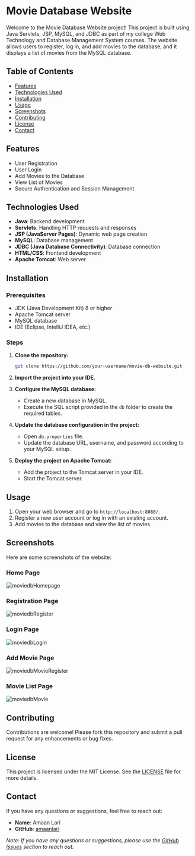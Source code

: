 # Movie Database Website

Welcome to the Movie Database Website project! This project is built using Java Servlets, JSP, MySQL, and JDBC as part of my college Web Technology and Database Management System courses. The website allows users to register, log in, and add movies to the database, and it displays a list of movies from the MySQL database.

## Table of Contents

- [Features](#features)
- [Technologies Used](#technologies-used)
- [Installation](#installation)
- [Usage](#usage)
- [Screenshots](#screenshots)
- [Contributing](#contributing)
- [License](#license)
- [Contact](#contact)

## Features

- User Registration
- User Login
- Add Movies to the Database
- View List of Movies
- Secure Authentication and Session Management

## Technologies Used

- **Java**: Backend development
- **Servlets**: Handling HTTP requests and responses
- **JSP (JavaServer Pages)**: Dynamic web page creation
- **MySQL**: Database management
- **JDBC (Java Database Connectivity)**: Database connection
- **HTML/CSS**: Frontend development
- **Apache Tomcat**: Web server

## Installation

### Prerequisites

- JDK (Java Development Kit) 8 or higher
- Apache Tomcat server
- MySQL database
- IDE (Eclipse, IntelliJ IDEA, etc.)

### Steps

1. **Clone the repository:**
    ```sh
    git clone https://github.com/your-username/movie-db-website.git
    ```
2. **Import the project into your IDE.**
3. **Configure the MySQL database:**
    - Create a new database in MySQL.
    - Execute the SQL script provided in the `db` folder to create the required tables.
4. **Update the database configuration in the project:**
    - Open `db.properties` file.
    - Update the database URL, username, and password according to your MySQL setup.

5. **Deploy the project on Apache Tomcat:**
    - Add the project to the Tomcat server in your IDE.
    - Start the Tomcat server.

## Usage

1. Open your web browser and go to `http://localhost:8080/`.
2. Register a new user account or log in with an existing account.
3. Add movies to the database and view the list of movies.

## Screenshots

Here are some screenshots of the website:

### Home Page
![moviedbHomepage](https://github.com/amaanlari/movie-db-servlet/assets/121742871/85f312cc-616d-4fc6-8d4e-bfb570cb78b4)


### Registration Page
![moviedbRegister](https://github.com/amaanlari/movie-db-servlet/assets/121742871/286ffb88-1067-492d-800e-44b6ebfd8ec1)


### Login Page
![moviedbLogin](https://github.com/amaanlari/movie-db-servlet/assets/121742871/c779d57a-7d51-4bac-9409-54fa4c7de0fd)


### Add Movie Page
![moviedbMovieRegister](https://github.com/amaanlari/movie-db-servlet/assets/121742871/8d8d9e58-c22f-4aaf-bc78-ae199c00385d)


### Movie List Page
![moviedbMovie](https://github.com/amaanlari/movie-db-servlet/assets/121742871/986240e9-d506-4bca-99cd-1ad24304ba94)



## Contributing

Contributions are welcome! Please fork this repository and submit a pull request for any enhancements or bug fixes.

## License

This project is licensed under the MIT License. See the [LICENSE](LICENSE) file for more details.

## Contact

If you have any questions or suggestions, feel free to reach out:

- **Name**: Amaan Lari
- **GitHub**: [amaanlari](https://github.com/amaanlari)

*Note: If you have any questions or suggestions, please use the [GitHub Issues](https://github.com/amaanlari/movie-db-servlet/issues) section to reach out.*
